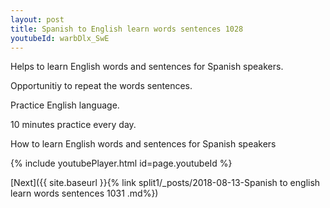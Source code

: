 ```yaml
---
layout: post
title: Spanish to English learn words sentences 1028 
youtubeId: warbDlx_SwE
---
```

 
 
Helps to learn English words and sentences for Spanish speakers.

Opportunitiy to repeat the words sentences. 

Practice English language. 
 
10 minutes practice every day. 
 
How to learn English words and sentences for Spanish speakers 
 
{% include youtubePlayer.html id=page.youtubeId %}
 
 
[Next]({{ site.baseurl }}{% link  split1/_posts/2018-08-13-Spanish to english learn words sentences 1031 .md%})
 
